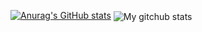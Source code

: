 [![Anurag's GitHub stats](https://github-readme-stats.vercel.app/api?username=MariiaS3&hide=prs&show_icons=true&theme=nightowl)](https://github.com/MariiaS3/MariiaS3)
<img align="center" src="https://github-readme-streak-stats.herokuapp.com?user=MariiaS3&theme=nightowl&hide_border=true&date_format=M%20j%5B%2C%20Y%5D" alt="My gitchub stats" />

